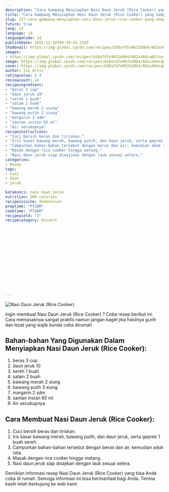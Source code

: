 ```yaml
---
description: "Cara Gampang Menyiapkan Nasi Daun Jeruk (Rice Cooker) yang Sempurna"
title: "Cara Gampang Menyiapkan Nasi Daun Jeruk (Rice Cooker) yang Sempurna"
slug: 237-cara-gampang-menyiapkan-nasi-daun-jeruk-rice-cooker-yang-sempurna
future: true
lang: id
language: id
languageCode: id
publishDate: 2021-12-18T04:39:42.158Z 
thumbnail: https://img-global.cpcdn.com/recipes/b50a7dfe9631ddb4/682x484cq65/nasi-daun-jeruk-rice-cooker-foto-resep-utama.webp
images:
- https://img-global.cpcdn.com/recipes/b50a7dfe9631ddb4/682x484cq65/nasi-daun-jeruk-rice-cooker-foto-resep-utama.webp
image: https://img-global.cpcdn.com/recipes/b50a7dfe9631ddb4/682x484cq65/nasi-daun-jeruk-rice-cooker-foto-resep-utama.webp
cover: https://img-global.cpcdn.com/recipes/b50a7dfe9631ddb4/682x484cq65/nasi-daun-jeruk-rice-cooker-foto-resep-utama.webp
author: Iva Ortiz
ratingvalue: 3.4
reviewcount: 14
recipeingredient:
- "beras 3 cup"
- "daun jeruk 10"
- "sereh 1 buah"
- "salam 2 buah"
- "bawang merah 2 siung"
- "bawang putih 3 siung"
- "margarin 2 sdm"
- "santan instan 65 ml"
- "Air secukupnya"
recipeinstructions:
- "Cuci bersih beras dan tiriskan."
- "Iris kasar bawang merah, bawang putih, dan daun jeruk, serta geprek 1 buah sereh."
- "Campurkan bahan-bahan tersebut dengan beras dan air, kemudian aduk rata."
- "Masak dengan rice cooker hingga matang."
- "Nasi daun jeruk siap disajikan dengan lauk sesuai selera."
categories:
- Resep
tags:
- nasi
- daun
- jeruk

katakunci: nasi daun jeruk 
nutrition: 209 calories
recipecuisine: Indonesian
preptime: "PT28M"
cooktime: "PT46M"
recipeyield: "3"
recipecategory: Dessert


     
    
    
    
    
    
    
    
    
    
    
      
    
---
```



![Nasi Daun Jeruk (Rice Cooker)](https://img-global.cpcdn.com/recipes/b50a7dfe9631ddb4/682x484cq65/nasi-daun-jeruk-rice-cooker-foto-resep-utama.webp)

Ingin membuat Nasi Daun Jeruk (Rice Cooker) ? Coba resep berikut ini. Cara memasaknya sangat praktis namun jangan kaget jika hasilnya gurih dan lezat yang wajib bunda coba dirumah

<!--inarticleads1-->

## Bahan-bahan Yang Digunakan Dalam Menyiapkan Nasi Daun Jeruk (Rice Cooker):

1. beras 3 cup
1. daun jeruk 10
1. sereh 1 buah
1. salam 2 buah
1. bawang merah 2 siung
1. bawang putih 3 siung
1. margarin 2 sdm
1. santan instan 65 ml
1. Air secukupnya



<!--inarticleads2-->

## Cara Membuat Nasi Daun Jeruk (Rice Cooker):

1. Cuci bersih beras dan tiriskan.
1. Iris kasar bawang merah, bawang putih, dan daun jeruk, serta geprek 1 buah sereh.
1. Campurkan bahan-bahan tersebut dengan beras dan air, kemudian aduk rata.
1. Masak dengan rice cooker hingga matang.
1. Nasi daun jeruk siap disajikan dengan lauk sesuai selera.




Demikian informasi  resep Nasi Daun Jeruk (Rice Cooker)   yang bisa Anda coba di rumah. Semoga informasi ini bisa bermanfaat bagi Anda. Terima kasih telah berkujung ke web kami
